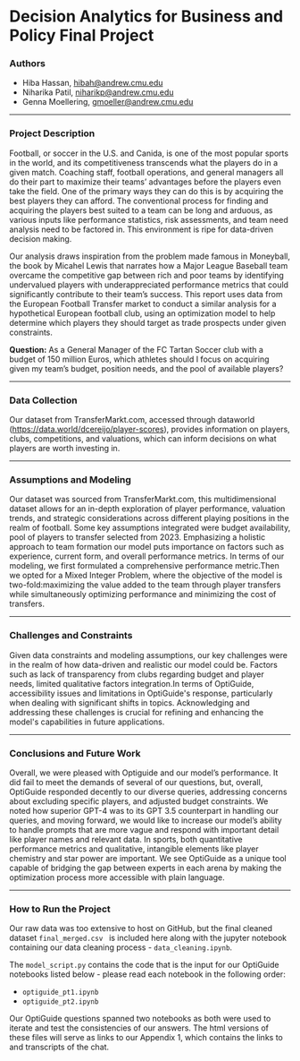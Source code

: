# Decision Analytics for Business and Policy Final Project
### Authors
* Hiba Hassan, hibah@andrew.cmu.edu
* Niharika Patil, niharikp@andrew.cmu.edu 
* Genna Moellering, gmoeller@andrew.cmu.edu
---

### Project Description

Football, or soccer in the U.S. and Canida, is one of the most popular sports in the world, and its competitiveness transcends what the players do in a given match. Coaching staff, football operations, and general managers all do their part to maximize their teams’ advantages before the players even take the field. One of the primary ways they can do this is by acquiring the best players they can afford. The conventional process for finding and acquiring the players best suited to a team can be long and arduous, as various inputs like performance statistics, risk assessments, and team need analysis need to be factored in. This environment is ripe for data-driven decision making.


Our analysis draws inspiration from the problem made famous in Moneyball, the book by Micahel Lewis that narrates how a Major League Baseball team overcame the competitive gap between rich and poor teams by identifying undervalued players with underappreciated performance metrics that could significantly contribute to their team’s success. This report uses data from the European Football Transfer market to conduct a similar analysis for a hypothetical European football club, using an optimization model to help determine which players they should target as trade prospects under given constraints. 

**Question:**
As a General Manager of the FC Tartan Soccer club with a budget of 150 million Euros, which athletes should I focus on acquiring given my team’s budget, position needs, and the pool of available players?

---
### Data Collection

Our dataset from TransferMarkt.com, accessed through dataworld (https://data.world/dcereijo/player-scores), provides information on players, clubs, competitions, and valuations, which can inform decisions on what players are worth investing in.

---
### Assumptions and Modeling

Our dataset was sourced from TransferMarkt.com, this multidimensional dataset allows for an in-depth exploration of player performance, valuation trends, and strategic considerations across different playing positions in the realm of football. Some key assumptions integrated were budget availability, pool of players to transfer selected from 2023. Emphasizing a holistic approach to team formation our model puts importance on factors such as experience, current form, and overall performance metrics. In terms of our modeling, we first formulated a comprehensive performance metric.Then we opted for a Mixed Integer Problem, where the objective of the model is two-fold:maximizing the value added to the team through player transfers while simultaneously optimizing performance and minimizing the cost of transfers.

---
### Challenges and Constraints

Given data constraints and modeling assumptions, our key challenges were in the realm of how data-driven and realistic our model could be. Factors such as lack of transparency from clubs regarding budget and player needs, limited qualitative factors integration.In terms of OptiGuide, accessibility issues and limitations in OptiGuide's response, particularly when dealing with significant shifts in topics. Acknowledging and addressing these challenges is crucial for refining and enhancing the model's capabilities in future applications.

---
### Conclusions and Future Work

Overall, we were pleased with Optiguide and our model’s performance. It did fail to meet the demands of several of our questions, but, overall, OptiGuide responded decently to our diverse queries, addressing concerns about excluding specific players, and adjusted budget constraints. We noted how superior GPT-4 was to its GPT 3.5 counterpart in handling our queries, and moving forward, we would like to increase our model’s ability to handle prompts that are more vague and respond with important detail like player names and relevant data. In sports, both quantitative performance metrics and qualitative, intangible elements like player chemistry and star power are important. We see OptiGuide as a unique tool capable of bridging the gap between experts in each arena by making the optimization process more accessible with plain language. 

---
### How to Run the Project

Our raw data was too extensive to host on GitHub, but the final cleaned dataset `final_merged.csv ` is included here along with the jupyter notebook containing our data cleaning process - `data_cleaning.ipynb`. 

The `model_script.py` contains the code that is the input for our OptiGuide notebooks listed below - please read each notebook in the following order:
* `optiguide_pt1.ipynb`
* `optiguide_pt2.ipynb`

Our OptiGuide questions spanned two notebooks as both were used to iterate and test the consistencies of our answers.  The html versions of these files will serve as links to our Appendix 1, which contains the links to and transcripts of the chat.
